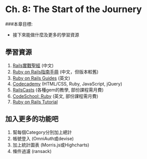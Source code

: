# Ch. 8: The Start of the Journery

###本章目標:
* 接下來能做什麼及更多的學習資源


## 學習資源

  1. [Rails實戰聖經](http://ihower.tw/rails3/index.html) (中文)
  1. [Ruby on Rails指南手冊](http://guides.ruby.tw/rails3/index.html) (中文，但版本較舊)
  2. [Ruby on Rails Guides](http://guides.rubyonrails.org/) (英文)
  3. [Codecademy](http://www.codecademy.com/learn) (HTML/CSS, Ruby, JavaScript, jQuery)
  4. [RailsCasts](http://www.railscasts.com) (各種gem的教學, 部份課程需月費)
  5. [CodeSchool: Ruby](http://www.codeschool.com/paths/ruby) (英文, 部份課程需月費)
  6. [Ruby on Rails Tutorial](http://ruby.railstutorial.org/ruby-on-rails-tutorial-book)

## 加入更多的功能吧

  1. 幫每個Category分別加上總計
  2. 帳號登入 (OmniAuth或devise)
  3. 加上統計圖表 (Morris.js或Highcharts)
  4. 條件過濾 (ransack)
